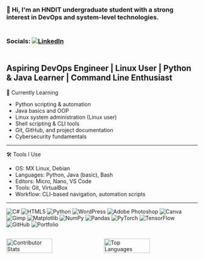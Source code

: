 ### 👋 Hi, I'm an HNDIT undergraduate student with a strong interest in DevOps and system-level technologies. <br><br>
### Socials: [![LinkedIn](https://img.shields.io/badge/LinkedIn-%230077B5.svg?logo=linkedin&logoColor=white)](https://www.linkedin.com/in/vihanga-anuththara/) <br><br>



Aspiring DevOps Engineer | Linux User | Python & Java Learner | Command Line Enthusiast
---

🧠 Currently Learning
- Python scripting & automation
- Java basics and OOP
- Linux system administration (Linux user)
- Shell scripting & CLI tools
- Git, GitHub, and project documentation
- Cybersecurity fundamentals

---

🛠️ Tools I Use
- OS: MX Linux, Debian
- Languages: Python, Java (basic), Bash
- Editors: Micro, Nano, VS Code
- Tools: Git, VirtualBox
- Workflow: CLI-based navigation, automation scripts

---

![C#](https://img.shields.io/badge/c%23-%23239120.svg?style=for-the-badge&logo=csharp&logoColor=white) ![HTML5](https://img.shields.io/badge/html5-%23E34F26.svg?style=for-the-badge&logo=html5&logoColor=white) ![Python](https://img.shields.io/badge/python-3670A0?style=for-the-badge&logo=python&logoColor=ffdd54) ![WordPress](https://img.shields.io/badge/WordPress-%23117AC9.svg?style=for-the-badge&logo=WordPress&logoColor=white) ![Adobe Photoshop](https://img.shields.io/badge/adobe%20photoshop-%2331A8FF.svg?style=for-the-badge&logo=adobe%20photoshop&logoColor=white) ![Canva](https://img.shields.io/badge/Canva-%2300C4CC.svg?style=for-the-badge&logo=Canva&logoColor=white) ![Gimp](https://img.shields.io/badge/Gimp-657D8B?style=for-the-badge&logo=gimp&logoColor=FFFFFF) ![Matplotlib](https://img.shields.io/badge/Matplotlib-%23ffffff.svg?style=for-the-badge&logo=Matplotlib&logoColor=black) ![NumPy](https://img.shields.io/badge/numpy-%23013243.svg?style=for-the-badge&logo=numpy&logoColor=white) ![Pandas](https://img.shields.io/badge/pandas-%23150458.svg?style=for-the-badge&logo=pandas&logoColor=white) ![PyTorch](https://img.shields.io/badge/PyTorch-%23EE4C2C.svg?style=for-the-badge&logo=PyTorch&logoColor=white) ![TensorFlow](https://img.shields.io/badge/TensorFlow-%23FF6F00.svg?style=for-the-badge&logo=TensorFlow&logoColor=white) ![GitHub](https://img.shields.io/badge/github-%23121011.svg?style=for-the-badge&logo=github&logoColor=white) ![Portfolio](https://img.shields.io/badge/Portfolio-%23000000.svg?style=for-the-badge&logo=firefox&logoColor=#FF7139) 

##
<div style="display: flex; justify-content: space-between;">
  <img src="https://github-contributor-stats.vercel.app/api?username=vanu888&limit=5&theme=dracula&combine_all_yearly_contributions=true" alt="Contributor Stats" width="49%">
  <img src="https://github-readme-stats.vercel.app/api/top-langs/?username=vanu888&theme=dracula&hide_border=false&include_all_commits=true&count_private=false&layout=compact" alt="Top Languages" width="49%">
</div>

 




<!-- Proudly created with GPRM ( https://gprm.itsvg.in ) -->
